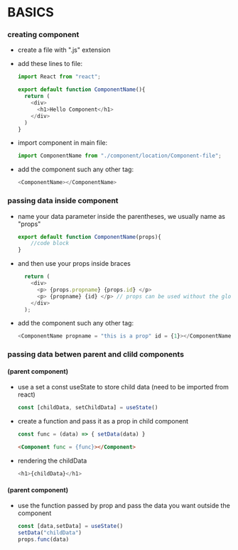 # BASICS

 ### creating component
- create a file with ".js" extension
- add these lines to file:
	```javascript
	import React from "react";

	export default function ComponentName(){
	  return (
	    <div>
	      <h1>Hello Component</h1>
	    </div>
 	  )
	}
	```

- import component in main file:
	```javascript 
	import ComponentName from "./component/location/Component-file";
	```

- add the component such any other tag:
	```javascript 
	<ComponentName></ComponentName>
	```

### passing data inside component
- name your data parameter inside the parentheses, we usually name as "props"
	```javascript
	export default function ComponentName(props){
		//code block
	}
	```
- and then use your props inside braces
	```javascript
	  return (
	    <div>
	      <p> {props.propname} {props.id} </p>
		  <p> {propname} {id} </p> // props can be used without the global parameter props
	    </div>
 	  );
	```

- add the component such any other tag:
	```javascript
	<ComponentName propname = "this is a prop" id = {1}></ComponentName>
	```

### passing data betwen parent and clild components
#### (parent component)
- use a set a const useState to store child data (need to be imported from react)
	```javascript 
	const [childData, setChildData] = useState()
	```
- create a function and pass it as a prop in child component
	```javascript 
	const func = (data) => { setData(data) }
	``` 
	```html
	<Component func = {func}></Component>
	```
- rendering the childData
	```javascript 
	<h1>{childData}</h1>
	``` 

#### (parent component)
- use the function passed by prop and pass the data you want outside the component
	```javascript
	const [data,setData] = useState()
    setData("childData")
    props.func(data)
	``` 
	
